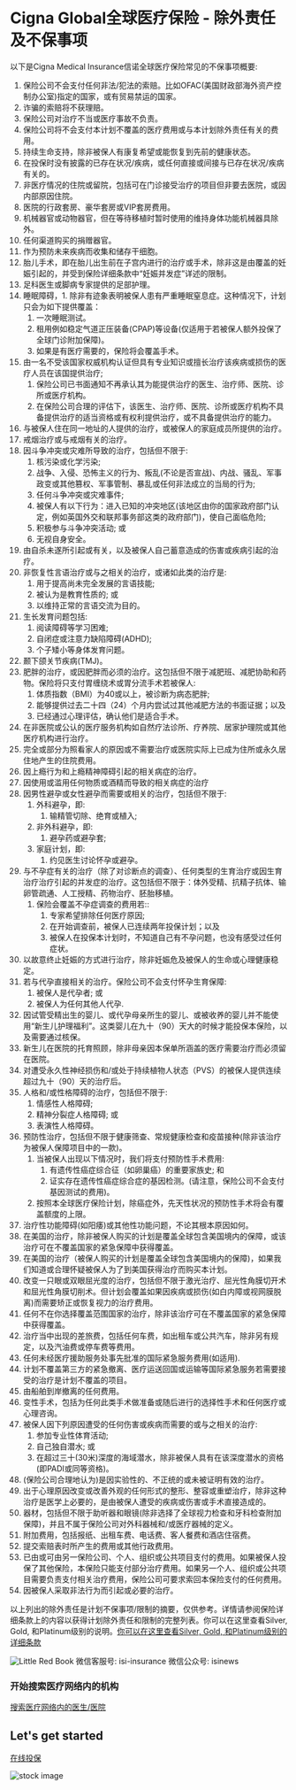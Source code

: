 # Cigna Global全球医疗保险 - 除外责任及不保事项

以下是Cigna Medical Insurance信诺全球医疗保险常见的不保事项概要:

1.  保险公司不会支付任何非法/犯法的索赔。比如OFAC(美国财政部海外资产控制办公室)指定的国家，或有贸易禁运的国家。
2.  诈骗的索赔将不获理赔。
3.  保险公司对治疗不当或医疗事故不负责。
4.  保险公司将不会支付本计划不覆盖的医疗费用或与本计划除外责任有关的费用。
5.  持续生命支持，除非被保人有康复希望或能恢复到先前的健康状态。
6.  在投保时没有披露的已存在状况/疾病，或任何直接或间接与已存在状况/疾病有关的。
7.  非医疗情况的住院或留院，包括可在门诊接受治疗的项目但非要去医院，或因内部原因住院。
8.  医院的行政套房、豪华套房或VIP套房费用。
9.  机械器官或动物器官，但在等待移植时暂时使用的维持身体功能机械器具除外。
10. 任何渠道购买的捐赠器官。
11. 作为预防未来疾病而收集和储存干细胞。
12. 胎儿手术，即在胎儿出生前在子宫内进行的治疗或手术，除非这是由覆盖的妊娠引起的，并受到保险详细条款中“妊娠并发症”详述的限制。
13. 足科医生或脚病专家提供的足部护理。
14. 睡眠障碍，1. 除非有迹象表明被保人患有严重睡眠窒息症。这种情况下，计划只会为如下提供覆盖：
    1.  一次睡眠测试。
    2.  租用例如稳定气道正压装备(CPAP)等设备(仅适用于若被保人额外投保了全球门诊附加保障)。
    3.  如果是有医疗需要的，保险将会覆盖手术。
15. 由一名不受该国家权威机构认证但具有专业知识或擅长治疗该疾病或损伤的医疗人员在该国提供治疗;
    1.  保险公司已书面通知不再承认其为能提供治疗的医生、治疗师、医院、诊所或医疗机构。
    2.  在保险公司合理的评估下，该医生、治疗师、医院、诊所或医疗机构不具备提供治疗的适当资格或有权利提供治疗，或不具备提供治疗的能力。
16. 与被保人住在同一地址的人提供的治疗，或被保人的家庭成员所提供的治疗。
17. 戒烟治疗或与戒烟有关的治疗。
18. 因斗争冲突或灾难所导致的治疗，包括但不限于:
    1.  核污染或化学污染;
    2.  战争、入侵、恐怖主义的行为、叛乱(不论是否宣战)、内战、骚乱、军事政变或其他篡权、军事管制、暴乱或任何非法成立的当局的行为;
    3.  任何斗争冲突或灾难事件;
    4.  被保人有以下行为：进入已知的冲突地区(该地区由你的国家政府部门认定，例如英国外交和联邦事务部这类的政府部门)，使自己面临危险;
    5.  积极参与斗争冲突活动; 或
    6.  无视自身安全。
19. 由自杀未遂所引起或有关，以及被保人自己蓄意造成的伤害或疾病引起的治疗。
20. 非恢复性言语治疗或与之相关的治疗，或诸如此类的治疗是:
    1.  用于提高尚未完全发展的言语技能;
    2.  被认为是教育性质的; 或
    3.  以维持正常的言语交流为目的。
21. 生长发育问题包括:
    1.  阅读障碍等学习困难;
    2.  自闭症或注意力缺陷障碍(ADHD);
    3.  个子矮小等身体发育问题。
22. 颞下颌关节疾病(TMJ)。
23. 肥胖的治疗，或因肥胖而必须的治疗。这包括但不限于减肥班、减肥协助和药物。保险将只支付胃缠绕术或胃分流手术若被保人:
    1.  体质指数（BMI）为40或以上，被诊断为病态肥胖;
    2.  能够提供过去二十四（24）个月内尝试过其他减肥方法的书面证据；以及
    3.  已经通过心理评估，确认他们是适合手术。
24. 在非医院或公认的医疗服务机构如自然疗法诊所、疗养院、居家护理院或其他医疗机构进行治疗。
25. 完全或部分为照看家人的原因或不需要治疗或医院实际上已成为住所或永久居住地产生的住院费用。
26. 因上瘾行为和上瘾精神障碍引起的相关病症的治疗。
27. 因使用或滥用任何物质或酒精而导致的相关病症的治疗
28. 因男性避孕或女性避孕而需要或相关的治疗，包括但不限于:
    1.  外科避孕，即:
        1.  输精管切除、绝育或植入;
    2.  非外科避孕，即:
        1.  避孕药或避孕套;
    3.  家庭计划，即:
        1.  约见医生讨论怀孕或避孕。
29. 与不孕症有关的治疗（除了对诊断点的调查）、任何类型的生育治疗或因生育治疗治疗引起的并发症的治疗。这包括但不限于：体外受精、抗精子抗体、输卵管疏通、人工授精、药物治疗、胚胎移植。
    1.  保险会覆盖不孕症调查的费用若::
        1.  专家希望排除任何医疗原因;
        2.  在开始调查前，被保人已连续两年投保计划；以及
        3.  被保人在投保本计划时，不知道自己有不孕问题，也没有感受过任何症状。
30. 以故意终止妊娠的方式进行治疗，除非妊娠危及被保人的生命或心理健康稳定。
31. 若与代孕直接相关的治疗。保险公司不会支付怀孕生育保障:
    1.  被保人是代孕者; 或
    2.  被保人为任何其他人代孕.
32. 因试管受精出生的婴儿、或代孕母亲所生的婴儿、或被收养的婴儿并不能使用“新生儿护理福利”。这类婴儿在九十（90）天大的时候才能投保本保险，以及需要通过核保。
33. 新生儿在医院的托育照顾，除非母亲因本保单所涵盖的医疗需要治疗而必须留在医院。
34. 对遭受永久性神经损伤和/或处于持续植物人状态（PVS）的被保人提供连续超过九十（90）天的治疗后。
35. 人格和/或性格障碍的治疗，包括但不限于:
    1.  情感性人格障碍;
    2.  精神分裂症人格障碍; 或
    3.  表演性人格障碍。
36. 预防性治疗，包括但不限于健康筛查、常规健康检查和疫苗接种(除非该治疗为被保人保障项目中的一款)。
    1.  当被保人出现以下情况时，我们将支付预防性手术费用:
        1.  有遗传性癌症综合征（如卵巢癌）的重要家族史; 和
        2.  证实存在遗传性癌症综合症的基因检测。(请注意，保险公司不会支付基因测试的费用)。
    2.  按照本全球医疗保险计划，除癌症外，先天性状况的预防性手术将会有覆盖额度的上限。
37. 治疗性功能障碍(如阳痿)或其他性功能问题，不论其根本原因如何。
38. 在美国的治疗，除非被保人购买的计划是覆盖全球包含美国境内的保障，或该治疗可在不覆盖国家的紧急保障中获得覆盖。
39. 在美国的治疗（被保人购买的计划是覆盖全球包含美国境内的保障)，如果我们知道或合理怀疑被保人为了到美国获得治疗而购买本计划。
40. 改变一只眼或双眼屈光度的治疗，包括但不限于激光治疗、屈光性角膜切开术和屈光性角膜切削术。但计划会覆盖如果因疾病或损伤(如白内障或视网膜脱离)而需要矫正或恢复视力的治疗费用。
41. 任何不在你选择覆盖范围国家的治疗，除非该治疗可在不覆盖国家的紧急保障中获得覆盖。
42. 治疗当中出现的差旅费，包括任何车费，如出租车或公共汽车，除非另有规定，以及汽油费或停车费等费用。
43. 任何未经医疗援助服务处事先批准的国际紧急服务费用(如适用).
44. 计划不覆盖第三方的紧急撤离、医疗运送回国或运输等国际紧急服务若需要接受的治疗是计划不覆盖的项目。
45. 由船舶到岸撤离的任何费用。
46. 变性手术，包括为任何此类手术做准备或随后进行的选择性手术和任何医疗或心理咨询。
47. 被保人因下列原因遭受的任何伤害或疾病而需要的或与之相关的治疗:
    1.  参加专业性体育活动;
    2.  自己独自潜水; 或
    3.  在超过三十(30米)深度的海域潜水，除非被保人具有在该深度潜水的资格(即PADI或同等资格)。
48. (保险公司合理地认为)是因实验性的、不正统的或未被证明有效的治疗。
49. 出于心理原因改变或改善外观的任何形式的整形、整容或重塑治疗，除非这种治疗是医学上必要的，是由被保人遭受的疾病或伤害或手术直接造成的。
50. 器材，包括但不限于助听器和眼镜(除非选择了全球视力检查和牙科检查附加保障)，并且不属于保险公司对外科器械和/或医疗器械的定义。
51. 附加费用，包括报纸、出租车费、电话费、客人餐费和酒店住宿费。
52. 提交索赔表时所产生的费用或其他行政费用。
53. 已由或可由另一保险公司、个人、组织或公共项目支付的费用。如果被保人投保了其他保险，本保险只能支付部分治疗费用。如果另一个人、组织或公共项目需要负责支付相关治疗费用，保险公司可要求索回本保险支付的任何费用。
54. 因被保人采取非法行为而引起或必要的治疗。

以上列出的除外责任是计划不保事项/限制的摘要，仅供参考。详情请参阅保险详细条款上的内容以获得计划除外责任和限制的完整列表。你可以在这里查看Silver, Gold, 和Platinum级别的说明。[你可以在这里查看Silver, Gold, 和Platinum级别的详细条款](/cn/brochures/?plan=cigna-global)

![Little Red Book](https://cdn.internationalstudentinsurance.com/assets/ISI/images/Little-Red-Book-Logo-for-social-media.png) 微信客服号: isi-insurance 微信公众号: isinews

### 开始搜索医疗网络内的机构

[搜索医疗网络内的医生/医院](/cn/yiliao-wangluo/cigna-global.php)

## Let's get started

[在线投保](/cn/cigna-global/buy.php)

![stock image](https://cdn.internationalstudentinsurance.com/images/stock-images/attractive-handsome-man-holding-plastic-credit-card-and-mobile-phone-small.png)
<!-- tcd_original_link https://www.internationalstudentinsurance.com/cn/cigna-global/chuwai-zeren.php -->
